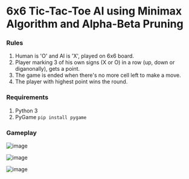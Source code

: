 # 6x6 Tic-Tac-Toe AI using Minimax Algorithm and Alpha-Beta Pruning

### Rules
1. Human is 'O' and AI is 'X', played on 6x6 board.
2. Player marking 3 of his own signs (X or O) in a row (up, down or diganonally), gets a point.
3. The game is ended when there's no more cell left to make a move.
4. The player with highest point wins the round.

### Requirements
1. Python 3
2. PyGame `pip install pygame`

### Gameplay
![image](https://user-images.githubusercontent.com/52249052/173185889-349237ca-580b-4484-b17b-0305218253c7.png)

![image](https://user-images.githubusercontent.com/52249052/173185964-e7424469-b480-4106-9fc1-5142f65a4a24.png)

![image](https://user-images.githubusercontent.com/52249052/173185978-1a649e6e-d898-421b-9aa2-b9885b2a01ea.png)


